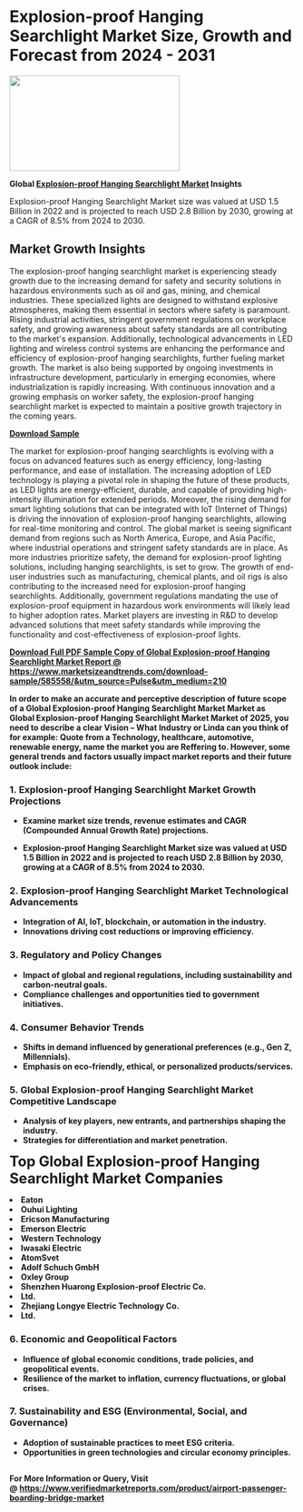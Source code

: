 <H1>Explosion-proof Hanging Searchlight Market Size, Growth and Forecast from 2024 - 2031</H1><img class="aligncenter size-medium wp-image-584254" src="https://thirdeyenews.in/wp-content/uploads/2024/09/Global-Market-Research-300x168.jpeg" alt="" width="300" height="168" /><p><strong>Global&nbsp;<a href="https://www.marketsizeandtrends.com/download-sample/585558/&amp;utm_source=Pulse&amp;utm_medium=210">Explosion-proof Hanging Searchlight Market</a> Insights</strong></p><p>Explosion-proof Hanging Searchlight Market size was valued at USD 1.5 Billion in 2022 and is projected to reach USD 2.8 Billion by 2030, growing at a CAGR of 8.5% from 2024 to 2030.</p><p><h2>Market Growth Insights</h2> <p>The explosion-proof hanging searchlight market is experiencing steady growth due to the increasing demand for safety and security solutions in hazardous environments such as oil and gas, mining, and chemical industries. These specialized lights are designed to withstand explosive atmospheres, making them essential in sectors where safety is paramount. Rising industrial activities, stringent government regulations on workplace safety, and growing awareness about safety standards are all contributing to the market's expansion. Additionally, technological advancements in LED lighting and wireless control systems are enhancing the performance and efficiency of explosion-proof hanging searchlights, further fueling market growth. The market is also being supported by ongoing investments in infrastructure development, particularly in emerging economies, where industrialization is rapidly increasing. With continuous innovation and a growing emphasis on worker safety, the explosion-proof hanging searchlight market is expected to maintain a positive growth trajectory in the coming years.</p> <p><strong><a href="#">Download Sample</a></strong></p> <p>The market for explosion-proof hanging searchlights is evolving with a focus on advanced features such as energy efficiency, long-lasting performance, and ease of installation. The increasing adoption of LED technology is playing a pivotal role in shaping the future of these products, as LED lights are energy-efficient, durable, and capable of providing high-intensity illumination for extended periods. Moreover, the rising demand for smart lighting solutions that can be integrated with IoT (Internet of Things) is driving the innovation of explosion-proof hanging searchlights, allowing for real-time monitoring and control. The global market is seeing significant demand from regions such as North America, Europe, and Asia Pacific, where industrial operations and stringent safety standards are in place. As more industries prioritize safety, the demand for explosion-proof lighting solutions, including hanging searchlights, is set to grow. The growth of end-user industries such as manufacturing, chemical plants, and oil rigs is also contributing to the increased need for explosion-proof hanging searchlights. Additionally, government regulations mandating the use of explosion-proof equipment in hazardous work environments will likely lead to higher adoption rates. Market players are investing in R&D to develop advanced solutions that meet safety standards while improving the functionality and cost-effectiveness of explosion-proof lights. <p><strong><a href="#"></p><p><span class=""><strong>Download Full PDF Sample Copy of Global Explosion-proof Hanging Searchlight Market Report</strong> @ <a href="https://www.marketsizeandtrends.com/download-sample/585558/&amp;utm_source=Pulse&amp;utm_medium=210" target="_blank">https://www.marketsizeandtrends.com/download-sample/585558/&amp;utm_source=Pulse&amp;utm_medium=210</a></span></p><p>In order to make an accurate and perceptive description of future scope of a Global&nbsp;Explosion-proof Hanging Searchlight Market Market as Global&nbsp;Explosion-proof Hanging Searchlight Market Market of 2025, you need to describe a clear Vision &ndash; What Industry or Linda can you think of for example: Quote from a Technology, healthcare, automotive, renewable energy, name the market you are Reffering to. However, some general trends and factors usually impact market reports and their future outlook include:</p><h3>1.&nbsp;<strong>Explosion-proof Hanging Searchlight Market Growth Projections</strong></h3><ul><li>Examine market size trends, revenue estimates and CAGR (Compounded Annual Growth Rate) projections.</li><li><p>Explosion-proof Hanging Searchlight Market size was valued at USD 1.5 Billion in 2022 and is projected to reach USD 2.8 Billion by 2030, growing at a CAGR of 8.5% from 2024 to 2030.</p></li></ul><h3>2.&nbsp;<strong>Explosion-proof Hanging Searchlight Market Technological Advancements</strong></h3><ul><li>Integration of AI, IoT, blockchain, or automation in the industry.</li><li>Innovations driving cost reductions or improving efficiency.</li></ul><h3>3.&nbsp;<strong>Regulatory and Policy Changes</strong></h3><ul><li>Impact of global and regional regulations, including sustainability and carbon-neutral goals.</li><li>Compliance challenges and opportunities tied to government initiatives.</li></ul><h3>4.&nbsp;<strong>Consumer Behavior Trends</strong></h3><ul><li>Shifts in demand influenced by generational preferences (e.g., Gen Z, Millennials).</li><li>Emphasis on eco-friendly, ethical, or personalized products/services.</li></ul><h3>5.&nbsp;<strong>Global Explosion-proof Hanging Searchlight Market Competitive Landscape</strong></h3><ul><li>Analysis of key players, new entrants, and partnerships shaping the industry.</li><li>Strategies for differentiation and market penetration.</li></ul><p data-pm-slice="1 1 []"><span style="color: inherit; font-family: inherit; font-size: 25px;">Top Global Explosion-proof Hanging Searchlight Market Companies</span></p><div class="" data-test-id=""><p><li>Eaton</li><li> Ouhui Lighting</li><li> Ericson Manufacturing</li><li> Emerson Electric</li><li> Western Technology</li><li> Iwasaki Electric</li><li> AtomSvet</li><li> Adolf Schuch GmbH</li><li> Oxley Group</li><li> Shenzhen Huarong Explosion-proof Electric Co.</li><li> Ltd.</li><li> Zhejiang Longye Electric Technology Co.</li><li> Ltd.</li></p></div><h3>6.&nbsp;<strong>Economic and Geopolitical Factors</strong></h3><ul><li>Influence of global economic conditions, trade policies, and geopolitical events.</li><li>Resilience of the market to inflation, currency fluctuations, or global crises.</li></ul><h3>7.&nbsp;<strong>Sustainability and ESG (Environmental, Social, and Governance)</strong></h3><ul><li>Adoption of sustainable practices to meet ESG criteria.</li><li>Opportunities in green technologies and circular economy principles.</li></ul><h2><strong style="font-size: 14px;">For More Information or Query, Visit @&nbsp;</strong><a style="background-color: #ffffff; font-size: 14px;" href="https://www.marketsizeandtrends.com/report/explosion-proof-hanging-searchlight-market/" target="_blank">https://www.verifiedmarketreports.com/product/airport-passenger-boarding-bridge-market</a></h2>
